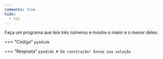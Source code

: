 ```yaml
---
comments: true
hide:
  - toc
---
```


Faça um programa que leia três números e mostre o maior e o menor deles:

=== "Código"
	```pyodide
	```

=== "Resposta"
	```pyodide
	# Em construção! Envie sua solução
	```
